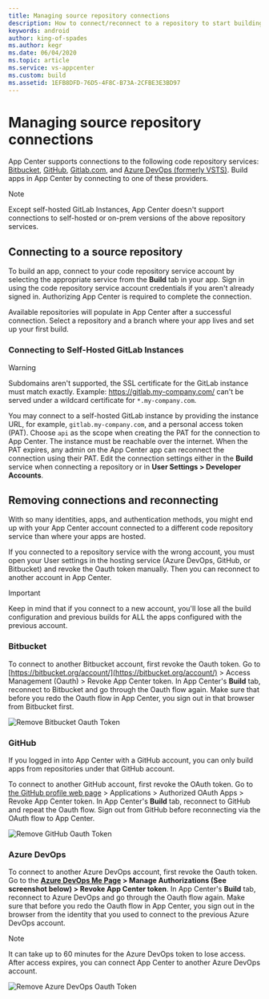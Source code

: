 ```yaml
---
title: Managing source repository connections
description: How to connect/reconnect to a repository to start building your app
keywords: android
author: king-of-spades
ms.author: kegr
ms.date: 06/04/2020
ms.topic: article
ms.service: vs-appcenter
ms.custom: build
ms.assetid: 1EFB8DFD-76D5-4F8C-B73A-2CFBE3E3BD97
---
```


# Managing source repository connections
App Center supports connections to the following code repository services: [Bitbucket](https://bitbucket.org/), [GitHub](https://github.com/), [Gitlab.com](https://gitlab.com), and [Azure DevOps (formerly VSTS)](https://visualstudio.microsoft.com/team-services/). Build apps in App Center by connecting to one of these providers.

> [!NOTE]
> Except self-hosted GitLab Instances, App Center doesn't support connections to self-hosted or on-prem versions of the above repository services.

## Connecting to a source repository
To build an app, connect to your code repository service account by selecting the appropriate service from the **Build** tab in your app. Sign in using the code repository service account credentials if you aren't already signed in. Authorizing App Center is required to complete the connection.

Available repositories will populate in App Center after a successful connection. Select a repository and a branch where your app lives and set up your first build.

### Connecting to Self-Hosted GitLab Instances
> [!WARNING]
> Subdomains aren't supported, the SSL certificate for the GitLab instance must match exactly. Example: https://gitlab.my-company.com/ can't be served under a wildcard certificate for `*.my-company.com`.

You may connect to a self-hosted GitLab instance by providing the instance URL, for example, `gitlab.my-company.com`, and a personal access token (PAT). Choose `api` as the scope when creating the PAT for the connection to App Center. The instance must be reachable over the internet. When the PAT expires, any admin on the App Center app can reconnect the connection using their PAT. Edit the connection settings either in the **Build** service when connecting a repository or in **User Settings > Developer Accounts**.

## Removing connections and reconnecting
With so many identities, apps, and authentication methods, you might end up with your App Center account connected to a different code repository service than where your apps are hosted.

If you connected to a repository service with the wrong account, you must open your User settings in the hosting service (Azure DevOps, GitHub, or Bitbucket) and revoke the Oauth token manually. Then you can reconnect to another account in App Center.

> [!IMPORTANT]
> Keep in mind that if you connect to a new account, you'll lose all the build configuration and previous builds for ALL the apps configured with the previous account.

### Bitbucket
To connect to another Bitbucket account, first revoke the Oauth token. Go to [https://bitbucket.org/account/](https://bitbucket.org/account/) > Access Management (Oauth) > Revoke App Center token. In App Center's **Build** tab, reconnect to Bitbucket and go through the Oauth flow again. Make sure that before you redo the Oauth flow in App Center, you sign out in that browser from Bitbucket first.

![Remove Bitbucket Oauth Token](~/build/images/remove-bitbucket-oauth-token.jpg "Remove Bitbucket token")

### GitHub
If you logged in into App Center with a GitHub account, you can only build apps from repositories under that GitHub account.

To connect to another GitHub account, first revoke the OAuth token. Go to [the GitHub profile web page](https://github.com/settings/profile) > Applications > Authorized OAuth Apps > Revoke App Center token. In App Center's **Build** tab, reconnect to GitHub and repeat the Oauth flow. Sign out from GitHub before reconnecting via the OAuth flow to App Center.

![Remove GitHub Oauth Token](~/build/images/remove-github-oauth-token.jpg "Remove GitHub token")

### Azure DevOps 
To connect to another Azure DevOps account, first revoke the Oauth token. Go to the **[Azure DevOps Me Page](https://app.vsaex.visualstudio.com/me) > Manage Authorizations (See screenshot below) > Revoke App Center token**. In App Center's **Build** tab, reconnect to Azure DevOps and go through the Oauth flow again. Make sure that before you redo the Oauth flow in App Center, you sign out in the browser from the identity that you used to connect to the previous Azure DevOps account.

> [!NOTE]
> It can take up to 60 minutes for the Azure DevOps token to lose access. After access expires, you can connect App Center to another Azure DevOps account.

![Remove Azure DevOps Oauth Token](~/build/images/remove-vsts-oauth-token.jpg "Remove Azure DevOps token")

[remove-vsts-oauth-token]: ~/build/images/remove-vsts-oauth-token.jpg "Remove Azure DevOps token"
[remove-github-oauth-token]: ~/build/images/remove-github-oauth-token.jpg "Remove GitHub token"
[remove-bitbucket-oauth-token]: ~/build/images/remove-bitbucket-oauth-token.jpg "Remove Bitbucket token"
